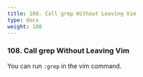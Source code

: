 ```yaml
---
title: 108. Call grep Without Leaving Vim
type: docs
weight: 108
---
```


### 108. Call grep Without Leaving Vim

You can run `:grep` in the vim command.
